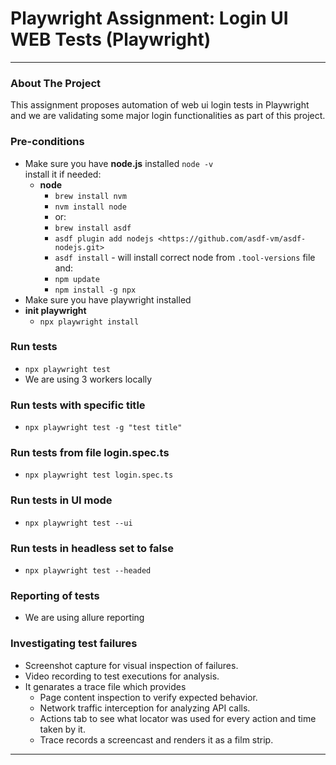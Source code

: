 # Playwright Assignment: Login UI WEB Tests (Playwright)

--- 

### About The Project
This assignment proposes automation of web ui login tests in Playwright and we are validating some major login functionalities as part of this project.
### Pre-conditions
- Make sure you have **node.js** installed `node -v`    
  install it if needed:
  - **node**
    - `brew install nvm`
    - `nvm install node`
    - or:
    - `brew install asdf`
    - `asdf plugin add nodejs <https://github.com/asdf-vm/asdf-nodejs.git>`
    - `asdf install` - will install correct node from `.tool-versions` file
    and:
    - `npm update`
    - `npm install -g npx`
- Make sure you have playwright installed    
- **init playwright**
  - `npx playwright install`
### Run tests
  - `npx playwright test`
  - We are using 3 workers locally
### Run tests with specific title
  - `npx playwright test -g "test title"`
### Run tests from file login.spec.ts
  - `npx playwright test login.spec.ts`
### Run tests in UI mode
  - `npx playwright test --ui`
### Run tests in headless set to false
  - `npx playwright test --headed`
### Reporting of tests
  - We are using allure reporting
### Investigating test failures
- Screenshot capture for visual inspection of failures.
- Video recording to test executions for analysis.
- It genarates a trace file which provides
  - Page content inspection to verify expected behavior.
  - Network traffic interception for analyzing API calls.
  - Actions tab to see what locator was used for every action and time taken by it.
  - Trace records a screencast and renders it as a film strip.    
  
--- 
